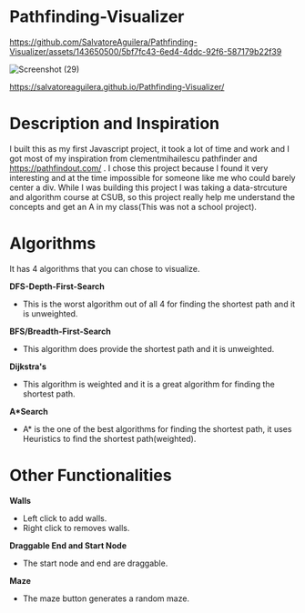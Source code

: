 # Pathfinding-Visualizer
https://github.com/SalvatoreAguilera/Pathfinding-Visualizer/assets/143650500/5bf7fc43-6ed4-4ddc-92f6-587179b22f39


![Screenshot (29)](https://github.com/SalvatoreAguilera/Pathfinding-Visualizer/assets/143650500/8968f749-787f-45ed-9698-7c4cf1cef79e)

https://salvatoreaguilera.github.io/Pathfinding-Visualizer/
# Description and Inspiration
I built this as my first Javascript project, it took a lot of time and work and I got most of my inspiration from clementmihailescu pathfinder and https://pathfindout.com/ .
I chose this project because I found it very interesting and at the time impossible for someone like me who could barely center a div. While I was building this project I was taking a data-strcuture and algorithm course at CSUB,
so this project really help me understand the concepts and get an A in my class(This was not a school project).

# Algorithms
It has 4 algorithms that you can chose to visualize.

**DFS-Depth-First-Search** 
- This is the worst algorithm out of all 4 for finding the shortest path and it is unweighted.

**BFS/Breadth-First-Search** 
- This algorithm does provide the shortest path and it is unweighted.

**Dijkstra's**
- This algorithm is weighted and it is a great algorithm for finding the shortest path.

**A*Search**
- A* is the one of the best algorithms for finding the shortest path, it uses Heuristics to find the shortest path(weighted).

# Other Functionalities
**Walls**
- Left click to add walls.
- Right click to removes walls.

**Draggable End and Start Node**
- The start node and end are draggable.

**Maze**
- The maze button generates a random maze.

